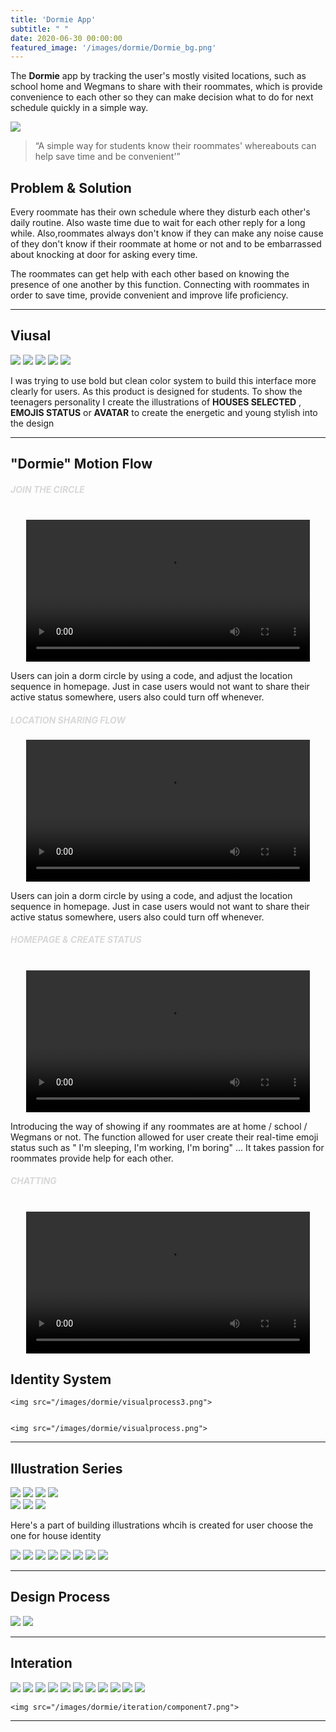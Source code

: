 ```yaml
---
title: 'Dormie App'
subtitle: " "
date: 2020-06-30 00:00:00
featured_image: '/images/dormie/Dormie_bg.png'
---
```



<p class="intro-text"> 

The <b>Dormie</b> app by tracking the user's mostly visited locations, such as school home and Wegmans to share with their roommates, which is provide convenience to each other so they can make decision what to do for next schedule quickly in a simple way.

</p>


![](/images/dormie/homepage-layout.jpg)




> “A simple way for students know their roommates' whereabouts can help save time and be convenient'”

## Problem & Solution

Every roommate has their own schedule where they disturb each other's daily routine. Also waste time due to wait for each other reply for a long while. Also,roommates always don't know if they can make any noise cause of they don't know if their roommate at home or not and to be embarrassed about knocking at door for asking every time. 


The roommates can get help with  each other based on knowing the presence of one another by this function.
Connecting with roommates in order to save time, provide convenient and improve life proficiency.

---

## Viusal 

<div class="gallery" data-columns="3">
	<img src="/images/dormie/landinglayout.jpg">
	<img src="/images/dormie/create.jpg">
	<img src="/images/dormie/horizontal.jpg">
	<img src="/images/dormie/status.jpg">
	<img src="/images/dormie/chatting.jpg">
	
	
</div>


I was trying to use bold but clean color system to build this interface more clearly for users. As this product is designed for students. To show the teenagers personality I create the illustrations of **HOUSES SELECTED** , **EMOJIS STATUS** or **AVATAR** to create the energetic and young stylish into the design

---

## "Dormie" Motion Flow
##### <span style="color:#D8D8D8"> JOIN THE CIRCLE </span> 
<br>

<center>
  <video width="90%" controls autoplay loop >
    <source src="/images/dormie/motionflow1.mp4" type="video/mp4">
  </video>
</center>


Users can join a dorm circle by using a code, and adjust the location sequence in homepage. Just in case users would not want to share their active status somewhere, users also could turn off whenever.



##### <span style="color:#D8D8D8"> LOCATION SHARING FLOW <span> 

<center>
  <video width="90%" controls autoplay loop >
    <source src="/images/dormie/motionflow2.mp4" type="video/mp4">
  </video>
</center>

Users can join a dorm circle by using a code, and adjust the location sequence in homepage. Just in case users would not want to share their active status somewhere, users also could turn off whenever.

##### <span style="color:#D8D8D8"> HOMEPAGE & CREATE STATUS <span> 

<br>
<center>
  <video width="90%" controls autoplay loop >
    <source src="/images/dormie/motionflow3.mp4" type="video/mp4">
  </video>
</center>

Introducing the way of showing if any roommates are at home / school / Wegmans or not. The function allowed for user create their real-time emoji status such as " I'm sleeping, I'm working, I'm boring" ... It takes passion for roommates provide help for each other.

##### <span style="color:#D8D8D8"> CHATTING <span> 

<br>
<center>
  <video width="90%" controls autoplay loop >
    <source src="/images/dormie/motionflow4.mp4" type="video/mp4">
  </video>
</center>


## Identity System

<div class="gallery" data-columns="2">

	<img src="/images/dormie/visualprocess3.png">
	

	<img src="/images/dormie/visualprocess.png">
	
</div>

---
## Illustration Series

<div class="gallery" data-columns="4">
 <!--  <img src="/images/dormie/blankillustration.png">-->
	<img src="/images/dormie/human1.png">
	<img src="/images/dormie/human2.png">
	<img src="/images/dormie/human3.png">
	<img src="/images/dormie/human4.png">
	 <!--<img src="/images/dormie/blankillustration.png">-->
</div>

<div class="gallery" data-columns="3">	
    <!--<img src="/images/dormie/blankillustration.png">-->
	<img src="/images/dormie/illustration1.png">
	<img src="/images/dormie/illustration2.png">
	<img src="/images/dormie/illustration3.png">
</div>


Here's a part of building illustrations whcih is created for user choose the one for house identity

<div class="gallery" data-columns="3">
	<img src="/images/dormie/1.png">
	<img src="/images/dormie/2.png">
	<img src="/images/dormie/3.png">
	<img src="/images/dormie/4.png">
	<img src="/images/dormie/5.png">
	<img src="/images/dormie/6.png">
	<img src="/images/dormie/7.png">
	<img src="/images/dormie/8.png">
</div>

---


## Design Process



<div class="gallery" data-columns="1">
	<img src="/images/dormie/userflow.jpg">
	<img src="/images/dormie/wireframe.png">
</div>

---

## Interation


<div class="gallery" data-columns="5">
<img src="/images/dormie/iteration/component1.png">
	<img src="/images/dormie/iteration/1.png">
	<img src="/images/dormie/iteration/component2.png">
	<img src="/images/dormie/iteration/2.png">
	<img src="/images/dormie/iteration/component3.png">
	<img src="/images/dormie/iteration/3.png">
	<img src="/images/dormie/iteration/component4.png">
	<img src="/images/dormie/iteration/4.png">
	<img src="/images/dormie/iteration/component5.png">
	<img src="/images/dormie/iteration/5.png">
	<img src="/images/dormie/iteration/component6.png">

	<img src="/images/dormie/iteration/component7.png">


</div>

---


<!--
<div class="phone-wrapper">
  <video class="phone iphonex" controls>
    <source src="/images/dormie/flow1.mp4" type="video/mp4">
  </video>
</div>
-->

